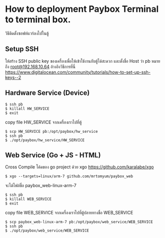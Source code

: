 # How to deployment Paybox Terminal to terminal box.
วิธีติดตั้งซอฟท์แวร์ลงไปในตู้

## Setup SSH
ให้สร้าง SSH public key ของเครื่องเพื่อให้เข้าใช้งานกับตู้ได้สะดวก และตั้งชื่อ Host ว่า pb
หมายถึง root@192.168.10.64 อ้างอิงวิธีการที่นี่ https://www.digitalocean.com/community/tutorials/how-to-set-up-ssh-keys--2

## Hardware Service (Device)
```
$ ssh pb
$ killall HW_SERVICE
$ exit
```

copy file HW_SERVICE จากเครื่องเราไปที่ตู้
```
$ scp HW_SERVICE pb:/opt/paybox/hw_service
$ ssh pb
$ ./opt/paybox/hw_service/HW_SERVICE
```

## Web Service (Go + JS - HTML)
Cross Compile โค้ดของ go project ด้วย xgo https://github.com/karalabe/xgo
```
$ xgo --targets=linux/arm-7 github.com/mrtomyum/paybox_web
```
จะได้ไฟล์ชื่อ paybox_web-linux-arm-7

```
$ ssh pb
$ killall WEB_SERVICE
$ exit
```
copy file WEB_SERVICE จากเครื่องเราไปที่ตู้ปลายทางชื่อ WEB_SERVICE
```
$ scp paybox_web-linux-arm-7 pb:/opt/paybox/web_service/WEB_SERVICE
$ ssh pb
$ ./opt/paybox/web_service/WEB_SERVICE
```